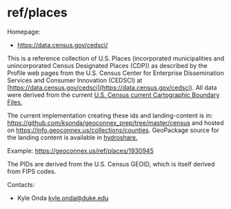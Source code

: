 ref/places
===

Homepage:
* https://data.census.gov/cedsci/

This is a reference collection of U.S. Places (incorporated municipalities and unincorporated Census Designated Places (CDP)) as described by the Profile web pages from the U.S. Census Center for Enterprise Dissemination Services and Consumer Innovation (CEDSCI) at [https://data.census.gov/cedsci](https://data.census.gov/cedsci). All data were derived from the current [U.S. Census current Cartographic Boundary Files.](https://www.census.gov/geographies/mapping-files/time-series/geo/cartographic-boundary.html)

The current implementation creating these ids and landing-content is in: https://github.com/ksonda/geoconnex_prep/tree/master/census and hosted on https://info.geoconnex.us/collections/counties. GeoPackage source for the landing content is available in [hydroshare.](https://www.hydroshare.org/resource/4a22e88e689949afa1cf71ae009eaf1b/data/contents/places.gpkg)

Example:
https://geoconnex.us/ref/places/1930945

The PIDs are derived from the U.S. Census GEOID, which is itself derived from FIPS codes. 

Contacts: 
* Kyle Onda <kyle.onda@duke.edu>
